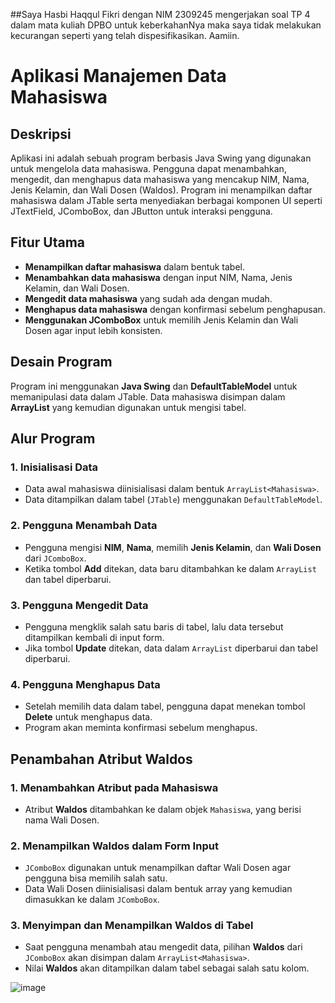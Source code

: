 ##Saya Hasbi Haqqul Fikri dengan NIM 2309245 mengerjakan soal TP 4 dalam mata kuliah DPBO untuk keberkahanNya maka saya tidak melakukan kecurangan seperti yang telah dispesifikasikan. Aamiin.


# Aplikasi Manajemen Data Mahasiswa

## Deskripsi
Aplikasi ini adalah sebuah program berbasis Java Swing yang digunakan untuk mengelola data mahasiswa. Pengguna dapat menambahkan, mengedit, dan menghapus data mahasiswa yang mencakup NIM, Nama, Jenis Kelamin, dan Wali Dosen (Waldos). Program ini menampilkan daftar mahasiswa dalam JTable serta menyediakan berbagai komponen UI seperti JTextField, JComboBox, dan JButton untuk interaksi pengguna.

## Fitur Utama
- **Menampilkan daftar mahasiswa** dalam bentuk tabel.
- **Menambahkan data mahasiswa** dengan input NIM, Nama, Jenis Kelamin, dan Wali Dosen.
- **Mengedit data mahasiswa** yang sudah ada dengan mudah.
- **Menghapus data mahasiswa** dengan konfirmasi sebelum penghapusan.
- **Menggunakan JComboBox** untuk memilih Jenis Kelamin dan Wali Dosen agar input lebih konsisten.

## Desain Program
Program ini menggunakan **Java Swing** dan **DefaultTableModel** untuk memanipulasi data dalam JTable. Data mahasiswa disimpan dalam **ArrayList** yang kemudian digunakan untuk mengisi tabel.

## Alur Program
### 1. Inisialisasi Data
- Data awal mahasiswa diinisialisasi dalam bentuk `ArrayList<Mahasiswa>`.
- Data ditampilkan dalam tabel (`JTable`) menggunakan `DefaultTableModel`.

### 2. Pengguna Menambah Data
- Pengguna mengisi **NIM**, **Nama**, memilih **Jenis Kelamin**, dan **Wali Dosen** dari `JComboBox`.
- Ketika tombol **Add** ditekan, data baru ditambahkan ke dalam `ArrayList` dan tabel diperbarui.

### 3. Pengguna Mengedit Data
- Pengguna mengklik salah satu baris di tabel, lalu data tersebut ditampilkan kembali di input form.
- Jika tombol **Update** ditekan, data dalam `ArrayList` diperbarui dan tabel diperbarui.

### 4. Pengguna Menghapus Data
- Setelah memilih data dalam tabel, pengguna dapat menekan tombol **Delete** untuk menghapus data.
- Program akan meminta konfirmasi sebelum menghapus.

## Penambahan Atribut Waldos
### 1. Menambahkan Atribut pada Mahasiswa
- Atribut **Waldos** ditambahkan ke dalam objek `Mahasiswa`, yang berisi nama Wali Dosen.

### 2. Menampilkan Waldos dalam Form Input
- `JComboBox` digunakan untuk menampilkan daftar Wali Dosen agar pengguna bisa memilih salah satu.
- Data Wali Dosen diinisialisasi dalam bentuk array yang kemudian dimasukkan ke dalam `JComboBox`.

### 3. Menyimpan dan Menampilkan Waldos di Tabel
- Saat pengguna menambah atau mengedit data, pilihan **Waldos** dari `JComboBox` akan disimpan dalam `ArrayList<Mahasiswa>`.
- Nilai **Waldos** akan ditampilkan dalam tabel sebagai salah satu kolom.

![image](https://github.com/user-attachments/assets/ce59deb3-01ae-48d0-b823-567cf4dd13a1)
